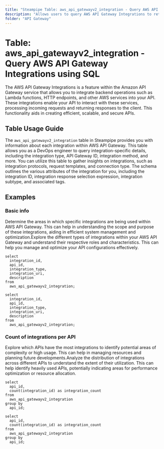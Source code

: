 ```yaml
---
title: "Steampipe Table: aws_api_gatewayv2_integration - Query AWS API Gateway Integrations using SQL"
description: "Allows users to query AWS API Gateway Integrations to retrieve detailed information about each integration within the API Gateway."
folder: "API Gateway"
---
```


# Table: aws_api_gatewayv2_integration - Query AWS API Gateway Integrations using SQL

The AWS API Gateway Integrations is a feature within the Amazon API Gateway service that allows you to integrate backend operations such as Lambda functions, HTTP endpoints, and other AWS services into your API. These integrations enable your API to interact with these services, processing incoming requests and returning responses to the client. This functionality aids in creating efficient, scalable, and secure APIs.

## Table Usage Guide

The `aws_api_gatewayv2_integration` table in Steampipe provides you with information about each integration within AWS API Gateway. This table allows you as a DevOps engineer to query integration-specific details, including the integration type, API Gateway ID, integration method, and more. You can utilize this table to gather insights on integrations, such as integration protocols, request templates, and connection type. The schema outlines the various attributes of the integration for you, including the integration ID, integration response selection expression, integration subtype, and associated tags.

## Examples

### Basic info
Determine the areas in which specific integrations are being used within AWS API Gateway. This can help in understanding the scope and purpose of these integrations, aiding in efficient system management and optimization.Explore the different types of integrations within your AWS API Gateway and understand their respective roles and characteristics. This can help you manage and optimize your API configurations effectively.

```sql+postgres
select
  integration_id,
  api_id,
  integration_type,
  integration_uri,
  description
from
  aws_api_gatewayv2_integration;
```

```sql+sqlite
select
  integration_id,
  api_id,
  integration_type,
  integration_uri,
  description
from
  aws_api_gatewayv2_integration;
```

### Count of integrations per API
Explore which APIs have the most integrations to identify potential areas of complexity or high usage. This can help in managing resources and planning future developments.Analyze the distribution of integrations across different APIs to understand the extent of their utilization. This can help identify heavily used APIs, potentially indicating areas for performance optimization or resource allocation.


```sql+postgres
select 
  api_id,
  count(integration_id) as integration_count
from 
  aws_api_gatewayv2_integration
group by
  api_id;
```

```sql+sqlite
select 
  api_id,
  count(integration_id) as integration_count
from 
  aws_api_gatewayv2_integration
group by
  api_id;
```